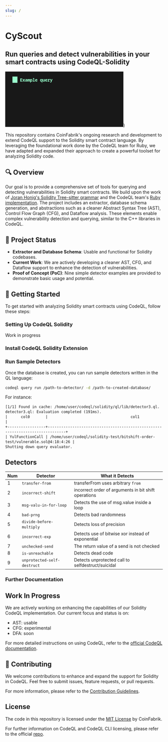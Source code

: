 ```yaml
---
slug: /
---
```



# CyScout

## Run queries and detect vulnerabilities in your smart contracts using CodeQL-Solidity

![alt text](docs/static/img/output.gif))

This repository contains CoinFabrik's ongoing research and development to extend CodeQL support to the Solidity smart contract language. By leveraging the foundational work done by the CodeQL team for Ruby, we have adapted and expanded their approach to create a powerful toolset for analyzing Solidity code.

## 🔍 Overview

Our goal is to provide a comprehensive set of tools for querying and detecting vulnerabilities in Solidity smart contracts. We build upon the work of [Joran Honig's Solidity Tree-sitter grammar](https://github.com/JoranHonig/tree-sitter-solidity) and the CodeQL team's [Ruby implementation](https://github.blog/security/web-application-security/code-scanning-and-ruby-turning-source-code-into-a-queryable-database/). The project includes an extractor, database schema generation, and abstractions such as a cleaner Abstract Syntax Tree (AST), Control Flow Graph (CFG), and Dataflow analysis. These elements enable complex vulnerability detection and querying, similar to the C++ libraries in CodeQL.

## 🚀 Project Status

- **Extractor and Database Schema**: Usable and functional for Solidity codebases.
- **Current Work**: We are actively developing a cleaner AST, CFG, and Dataflow support to enhance the detection of vulnerabilities.
- **Proof of Concept (PoC)**: Nine simple detector examples are provided to demonstrate basic usage and potential.

## 🏁 Getting Started

To get started with analyzing Solidity smart contracts using CodeQL, follow these steps:

### Setting Up CodeQL Solidity

Work in progress

### Install CodeQL Solidity Extension


### Run Sample Detectors

Once the database is created, you can run sample detectors written in the QL language:

```bash
codeql query run /path-to-detector/ -d /path-to-created-database/
```

For instance:

```shell
[1/1] Found in cache: /home/user/codeql/solidity/ql/lib/detector3.ql.
detector3.ql: Evaluation completed (191ms).
|      col0       |                                     col1                                     |
+-----------------+------------------------------------------------------------------------------+
| YulFunctionCall | /home/user/codeql/solidity-test/bitshift-order-test/vulnerable.sol@4:18:4:26 |
Shutting down query evaluator.
```

## Detectors

| Num | Detector    | What it Detects                                                      |
| --- | ----------- | -------------------------------------------------------------------- |
| 1   | `transfer-from` | transferFrom uses arbitrary `from`                  |
| 2   | `incorrect-shift` | incorrect order of arguments in bit shift operations |
| 3   | `msg-valu-in-for-loop` | Detects the use of msg.value inside a loop    |
| 4   | `bad-prng` | Detects bad randomness            |
| 5   | `divide-before-multiply` | Detects loss of precision  |
| 6   | `incorrect-exp` | Detects use of bitwise xor instead of exponential   |
| 7   | `unchecked-send` | The return value of a send is not checked    |
| 8   | `is-unreachable` | Detects dead code   |
| 9   | `unprotected-self-destruct` | Detects unprotected call to selfdestruct/suicidal   |


### Further Documentation

## Work In Progress

We are actively working on enhancing the capabilities of our Solidity CodeQL implementation. Our current focus and status is on:

- AST: usable
- CFG: experimental
- DFA: soon

For more detailed instructions on using CodeQL, refer to the [official CodeQL documentation](https://codeql.github.com/docs/).

## 🤝 Contributing

We welcome contributions to enhance and expand the support for Solidity in CodeQL. Feel free to submit issues, feature requests, or pull requests.

For more information, please refer to the [Contribution Guidelines](/docs/Contributing.md).

## License

The code in this repository is licensed under the [MIT License](LICENSE.md) by CoinFabrik.

For further information on CodeQL and CodeQL CLI licensing, please refer to the official [repo](https://github.com/github/codeql-cli-binaries).
